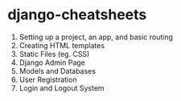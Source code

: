 # django-cheatsheets
1. Setting up a project, an app, and basic routing
2. Creating HTML templates
3. Static Files (eg. CSS)
4. Django Admin Page
5. Models and Databases
6. User Registration
7. Login and Logout System
